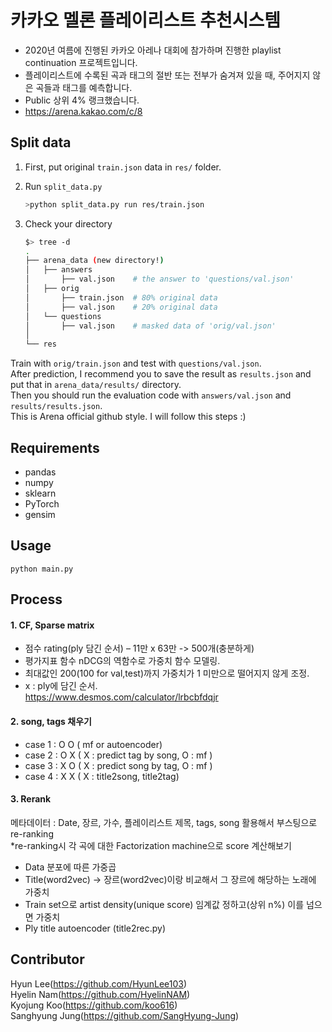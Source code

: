 # 카카오 멜론 플레이리스트 추천시스템
- 2020년 여름에 진행된 카카오 아레나 대회에 참가하며 진행한 playlist continuation 프로젝트입니다.
- 플레이리스트에 수록된 곡과 태그의 절반 또는 전부가 숨겨져 있을 때, 주어지지 않은 곡들과 태그를 예측합니다.
- Public 상위 4% 랭크했습니다.
- https://arena.kakao.com/c/8

## Split data
1. First, put original `train.json` data in `res/` folder.  

2. Run `split_data.py`
	```bash
	>python split_data.py run res/train.json
	```

3. Check your directory
	```bash
	$> tree -d
	.
	├── arena_data (new directory!)
	│   ├── answers
	│   	├── val.json	# the answer to 'questions/val.json'
	│   ├── orig
	│   	├── train.json	# 80% original data
	│   	├── val.json	# 20% original data
	│   └── questions
	│   	├── val.json	# masked data of 'orig/val.json'
	│   
	└── res
	```

Train with `orig/train.json` and test with `questions/val.json`.  
After prediction, I recommend you to save the result as `results.json` and put that in `arena_data/results/` directory.  
Then you should run the evaluation code with `answers/val.json` and `results/results.json`.  
This is Arena official github style. I will follow this steps :)  

## Requirements
- pandas  
- numpy   
- sklearn  
- PyTorch  
- gensim  

## Usage
	python main.py

## Process
#### 1. CF, Sparse matrix 
-  점수 rating(ply 담긴 순서) – 11만 x 63만 -> 500개(충분하게)
- 평가지표 함수 nDCG의 역함수로 가중치 함수 모델링.
- 최대값인 200(100 for val,test)까지 가중치가 1 미만으로 떨어지지 않게 조정. 
- x : ply에 담긴 순서.  
https://www.desmos.com/calculator/lrbcbfdqjr


  
#### 2. song, tags 채우기
- case 1 : O O  ( mf or autoencoder)
- case 2 : O X  ( X : predict tag by song, O : mf )
- case 3 : X O  ( X : predict song by tag, O : mf )
- case 4 : X X  ( X : title2song, title2tag)
 

 
#### 3. Rerank 
메타데이터 : Date, 장르, 가수, 플레이리스트 제목, tags, song 활용해서 부스팅으로 re-ranking  
*re-ranking시 각 곡에 대한 Factorization machine으로 score 계산해보기
- Data 분포에 따른 가중곱   
- Title(word2vec) -> 장르(word2vec)이랑 비교해서 그 장르에 해당하는 노래에 가중치  
- Train set으로 artist density(unique score) 임계값 정하고(상위 n%) 이를 넘으면 가중치 
- Ply title autoencoder  (title2rec.py)

 


## Contributor
Hyun Lee(<https://github.com/HyunLee103>)  
Hyelin Nam(<https://github.com/HyelinNAM>)  
Kyojung Koo(<https://github.com/koo616>)  
Sanghyung Jung(<https://github.com/SangHyung-Jung>)  


